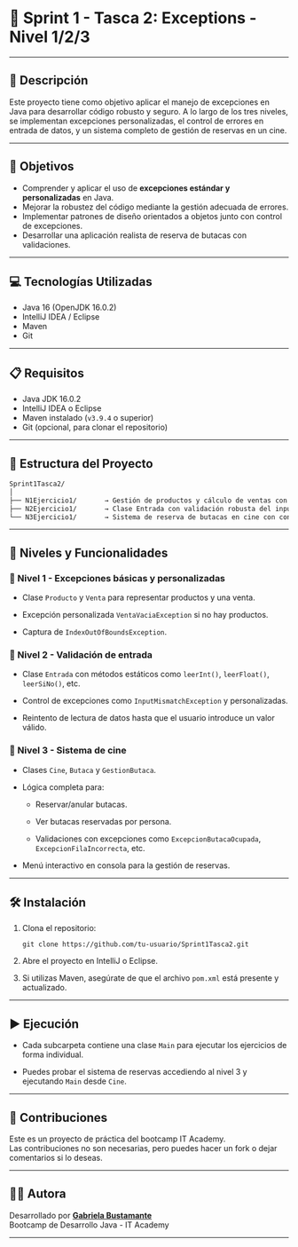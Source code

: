 # 🚨 Sprint 1 - Tasca 2: Exceptions - Nivel 1/2/3

---

## 📄 Descripción

Este proyecto tiene como objetivo aplicar el manejo de excepciones en Java para desarrollar código robusto y seguro. A lo largo de los tres niveles, se implementan excepciones personalizadas, el control de errores en entrada de datos, y un sistema completo de gestión de reservas en un cine.

---

## 🎯 Objetivos

- Comprender y aplicar el uso de **excepciones estándar y personalizadas** en Java.
- Mejorar la robustez del código mediante la gestión adecuada de errores.
- Implementar patrones de diseño orientados a objetos junto con control de excepciones.
- Desarrollar una aplicación realista de reserva de butacas con validaciones.

---

## 💻 Tecnologías Utilizadas

- Java 16 (OpenJDK 16.0.2)
- IntelliJ IDEA / Eclipse
- Maven
- Git

---

## 📋 Requisitos

- Java JDK 16.0.2
- IntelliJ IDEA o Eclipse
- Maven instalado (`v3.9.4` o superior)
- Git (opcional, para clonar el repositorio)

---

## 📁 Estructura del Proyecto

```bash
Sprint1Tasca2/
│
├── N1Ejercicio1/       → Gestión de productos y cálculo de ventas con excepciones
├── N2Ejercicio1/       → Clase Entrada con validación robusta del input de usuario
└── N3Ejercicio1/       → Sistema de reserva de butacas en cine con control de errores
```

---

## 🧪 Niveles y Funcionalidades

### 🔹 Nivel 1 - Excepciones básicas y personalizadas

- Clase `Producto` y `Venta` para representar productos y una venta.

- Excepción personalizada `VentaVaciaException` si no hay productos.

- Captura de `IndexOutOfBoundsException`.


### 🔹 Nivel 2 - Validación de entrada

- Clase `Entrada` con métodos estáticos como `leerInt()`, `leerFloat()`, `leerSiNo()`, etc.

- Control de excepciones como `InputMismatchException` y personalizadas.

- Reintento de lectura de datos hasta que el usuario introduce un valor válido.


### 🔹 Nivel 3 - Sistema de cine

- Clases `Cine`, `Butaca` y `GestionButaca`.

- Lógica completa para:

    - Reservar/anular butacas.

    - Ver butacas reservadas por persona.

    - Validaciones con excepciones como `ExcepcionButacaOcupada`, `ExcepcionFilaIncorrecta`, etc.

- Menú interactivo en consola para la gestión de reservas.


---

## 🛠️ Instalación

1. Clona el repositorio:

   `git clone https://github.com/tu-usuario/Sprint1Tasca2.git`

2. Abre el proyecto en IntelliJ o Eclipse.

3. Si utilizas Maven, asegúrate de que el archivo `pom.xml` está presente y actualizado.


---

## ▶️ Ejecución

- Cada subcarpeta contiene una clase `Main` para ejecutar los ejercicios de forma individual.

- Puedes probar el sistema de reservas accediendo al nivel 3 y ejecutando `Main` desde `Cine`.


---

## 🤝 Contribuciones

Este es un proyecto de práctica del bootcamp IT Academy.    
Las contribuciones no son necesarias, pero puedes hacer un fork o dejar comentarios si lo deseas.
  
---

## 👩‍💻 Autora

Desarrollado por **[Gabriela Bustamante](https://github.com/GabyB73)**  
Bootcamp de Desarrollo Java - IT Academy

---
